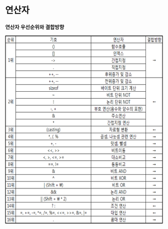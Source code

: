 연산자
===

### 연산자 우선순위와 결합방향

<img src="https://github.com/YouAndMeToo3323/TIL/blob/main/C/image/%EC%97%B0%EC%82%B0%EC%9E%90_%EC%9A%B0%EC%84%A0%EC%88%9C%EC%9C%84.png?raw=true" width="600px" height="600px" title="연산자_우선순위" alt="Operator"></img>



